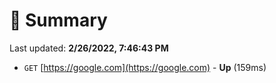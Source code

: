 # 📖 Summary
Last updated: **2/26/2022, 7:46:43 PM**

- `GET` [https://google.com](https://google.com) - **Up** (159ms)
